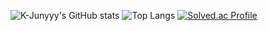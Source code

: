 ![K-Junyyy's GitHub stats](https://github-readme-stats.vercel.app/api?username=Yoon-HP&show_icons=true&theme=dark)
![Top Langs](https://github-readme-stats.vercel.app/api/top-langs/?username=Yoon-HP&layout=Demo&theme=tokyonight)
[![Solved.ac Profile](http://mazassumnida.wtf/api/generate_badge?boj=dkwjt001)](https://solved.ac/dkwjt001)
